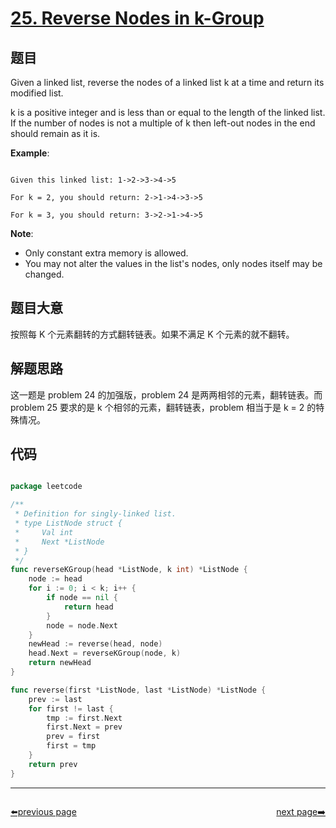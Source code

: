 # [25. Reverse Nodes in k-Group](https://leetcode.com/problems/reverse-nodes-in-k-group/description/)

## 题目

Given a linked list, reverse the nodes of a linked list k at a time and return its modified list.

k is a positive integer and is less than or equal to the length of the linked list. If the number of nodes is not a multiple of k then left-out nodes in the end should remain as it is.

**Example**:

```

Given this linked list: 1->2->3->4->5

For k = 2, you should return: 2->1->4->3->5

For k = 3, you should return: 3->2->1->4->5

```

**Note**:

- Only constant extra memory is allowed.
- You may not alter the values in the list's nodes, only nodes itself may be changed.


## 题目大意

按照每 K 个元素翻转的方式翻转链表。如果不满足 K 个元素的就不翻转。

## 解题思路


这一题是 problem 24 的加强版，problem 24 是两两相邻的元素，翻转链表。而 problem 25 要求的是 k 个相邻的元素，翻转链表，problem 相当于是 k = 2 的特殊情况。

## 代码

```go

package leetcode

/**
 * Definition for singly-linked list.
 * type ListNode struct {
 *     Val int
 *     Next *ListNode
 * }
 */
func reverseKGroup(head *ListNode, k int) *ListNode {
	node := head
	for i := 0; i < k; i++ {
		if node == nil {
			return head
		}
		node = node.Next
	}
	newHead := reverse(head, node)
	head.Next = reverseKGroup(node, k)
	return newHead
}

func reverse(first *ListNode, last *ListNode) *ListNode {
	prev := last
	for first != last {
		tmp := first.Next
		first.Next = prev
		prev = first
		first = tmp
	}
	return prev
}


```



----------------------------------------------
<div style="display: flex;justify-content: space-between;align-items: center;">
<p><a href="https://books.halfrost.com/leetcode/ChapterFour/0001~0099/0024.Swap-Nodes-in-Pairs/">⬅️previous page</a></p>
<p><a href="https://books.halfrost.com/leetcode/ChapterFour/0001~0099/0026.Remove-Duplicates-from-Sorted-Array/">next page➡️</a></p>
</div>
